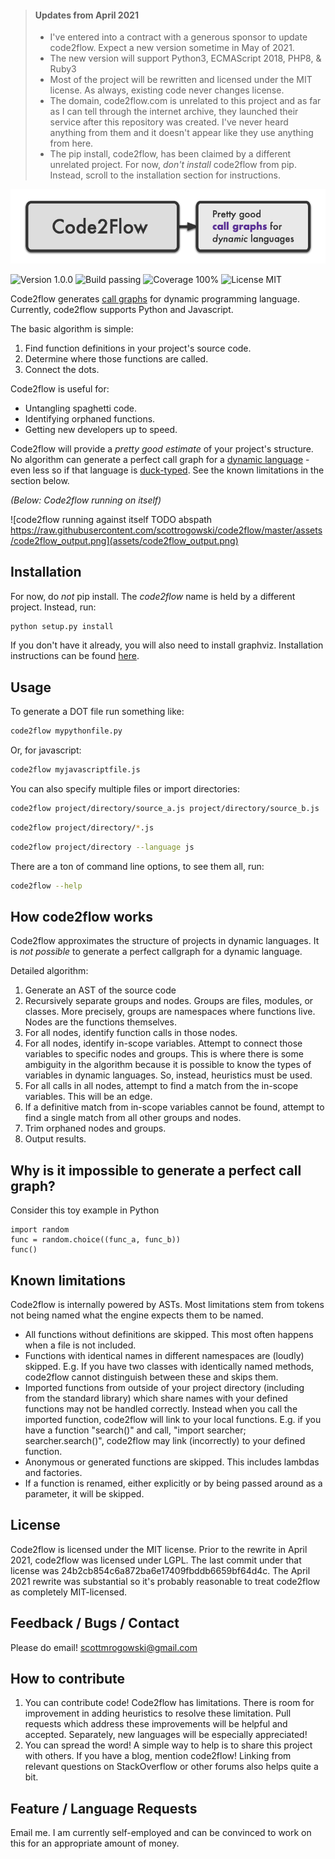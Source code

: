 > #### Updates from April 2021
> - I've entered into a contract with a generous sponsor to update code2flow. Expect a new version sometime in May of 2021.
> - The new version will support Python3, ECMAScript 2018, PHP8, & Ruby3
> - Most of the project will be rewritten and licensed under the MIT license. As always, existing code never changes license.
> - The domain, code2flow.com is unrelated to this project and as far as I can tell through the internet archive, they launched their service after this repository was created. I've never heard anything from them and it doesn't appear like they use anything from here.
> - The pip install, code2flow, has been claimed by a different unrelated project. For now, *don't install* code2flow from pip. Instead, scroll to the installation section for instructions.

![code2flow logo](assets/code2flowlogo.png)

![Version 1.0.0](https://img.shields.io/badge/version-1.0.0-brightgreen) ![Build passing](https://img.shields.io/badge/build-passing-brightgreen) ![Coverage 100%](https://img.shields.io/badge/coverage-100%25-brightgreen) ![License MIT](https://img.shields.io/badge/license-MIT-green])

Code2flow generates [call graphs](https://en.wikipedia.org/wiki/Call_graph) for dynamic programming language. Currently, code2flow supports Python and Javascript.

The basic algorithm is simple:

1. Find function definitions in your project's source code.
2. Determine where those functions are called.
3. Connect the dots. 

Code2flow is useful for:
- Untangling spaghetti code.
- Identifying orphaned functions.
- Getting new developers up to speed.

Code2flow will provide a *pretty good estimate* of your project's structure. No algorithm can generate a perfect call graph for a [dynamic language](https://en.wikipedia.org/wiki/Dynamic_programming_language) - even less so if that language is [duck-typed](https://en.wikipedia.org/wiki/Duck_typing). See the known limitations in the section below.

*(Below: Code2flow running on itself)*

![code2flow running against itself TODO abspath https://raw.githubusercontent.com/scottrogowski/code2flow/master/assets/code2flow_output.png](assets/code2flow_output.png)

Installation
------------

For now, do _not_ pip install. The *code2flow* name is held by a different project. Instead, run:

```bash
python setup.py install
```

If you don't have it already, you will also need to install graphviz. Installation instructions can be found [here](https://graphviz.org/download/).

Usage
-----

To generate a DOT file run something like:

```bash
code2flow mypythonfile.py
```

Or, for javascript:

```bash
code2flow myjavascriptfile.js
```

You can also specify multiple files or import directories:

```bash
code2flow project/directory/source_a.js project/directory/source_b.js
```

```bash
code2flow project/directory/*.js
```

```bash
code2flow project/directory --language js
```

There are a ton of command line options, to see them all, run:

```bash
code2flow --help
```

How code2flow works
------------

Code2flow approximates the structure of projects in dynamic languages. It is *not possible* to generate a perfect callgraph for a dynamic language. 

Detailed algorithm:

1. Generate an AST of the source code
2. Recursively separate groups and nodes. Groups are files, modules, or classes. More precisely, groups are namespaces where functions live. Nodes are the functions themselves.
3. For all nodes, identify function calls in those nodes.
4. For all nodes, identify in-scope variables. Attempt to connect those variables to specific nodes and groups. This is where there is some ambiguity in the algorithm because it is possible to know the types of variables in dynamic languages. So, instead, heuristics must be used.
5. For all calls in all nodes, attempt to find a match from the in-scope variables. This will be an edge.
6. If a definitive match from in-scope variables cannot be found, attempt to find a single match from all other groups and nodes.
7. Trim orphaned nodes and groups.
8. Output results.

Why is it impossible to generate a perfect call graph?
----------------

Consider this toy example in Python
```
import random
func = random.choice((func_a, func_b))
func()
```

Known limitations
-----------------

Code2flow is internally powered by ASTs. Most limitations stem from tokens not being named what the engine expects them to be named.

* All functions without definitions are skipped. This most often happens when a file is not included.
* Functions with identical names in different namespaces are (loudly) skipped. E.g. If you have two classes with identically named methods, code2flow cannot distinguish between these and skips them.
* Imported functions from outside of your project directory (including from the standard library) which share names with your defined functions may not be handled correctly. Instead when you call the imported function, code2flow will link to your local functions. E.g. if you have a function "search()" and call, "import searcher; searcher.search()", code2flow may link (incorrectly) to your defined function.
* Anonymous or generated functions are skipped. This includes lambdas and factories.
* If a function is renamed, either explicitly or by being passed around as a parameter, it will be skipped.


License
-----------------------------

Code2flow is licensed under the MIT license.
Prior to the rewrite in April 2021, code2flow was licensed under LGPL. The last commit under that license was 24b2cb854c6a872ba6e17409fbddb6659bf64d4c. 
The April 2021 rewrite was substantial so it's probably reasonable to treat code2flow as completely MIT-licensed.


Feedback / Bugs / Contact
-----------------------------

Please do email!
scottmrogowski@gmail.com


How to contribute
-----------------------

1. You can contribute code! Code2flow has limitations. There is room for improvement in adding heuristics to resolve these limitation. Pull requests which address these improvements will be helpful and accepted. Separately, new languages will be especially appreciated!
2. You can spread the word! A simple way to help is to share this project with others. If you have a blog, mention code2flow! Linking from relevant questions on StackOverflow or other forums also helps quite a bit.


Feature / Language Requests
----------------

Email me. I am currently self-employed and can be convinced to work on this for an appropriate amount of money.
